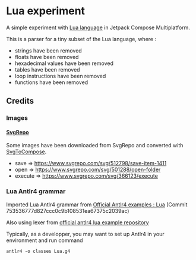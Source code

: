 # Lua experiment

A simple experiment with [Lua language](https://www.lua.org/) in Jetpack Compose Multiplatform.

This is a parser for a tiny subset of the Lua language, where :
* strings have been removed
* floats have been removed
* hexadecimal values have been removed
* tables have been removed
* loop instructions have been removed
* functions have been removed

## Credits

### Images

#### [SvgRepo](https://www.svgrepo.com/)

Some images have been downloaded from SvgRepo and converted with [SvgToCompose](https://www.composables.com/svgtocompose).

* save => https://www.svgrepo.com/svg/512798/save-item-1411
* open => https://www.svgrepo.com/svg/501288/open-folder
* execute => https://www.svgrepo.com/svg/366123/execute

### Lua Antlr4 grammar

Imported Lua Antlr4 grammar from [Official Antlr4 examples : Lua](https://github.com/antlr/grammars-v4/tree/master/lua)
(Commit 753536777d827ccc0c9b108531ea67375c2039ac)

Also using lexer from [official antlr4 lua example repository](https://github.com/antlr/grammars-v4/blob/master/lua/Java/LuaLexerBase.java)

Typically, as a developper, you may want to set up Antlr4 in your environment and run command
```
antlr4 -o classes Lua.g4
```